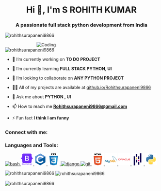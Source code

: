 <h1 align="center">Hi 👋, I'm S ROHITH KUMAR</h1>
<h3 align="center">A passionate full stack python development from India</h3>
<p align="left"> <img src="https://komarev.com/ghpvc/?username=rohithsurapaneni9866&label=Profile%20views&color=0e75b6&style=flat" alt="rohithsurapaneni9866" /> </p>
<img align="right" alt="Coding" width="400" src="https://user-images.githubusercontent.com/69011963/137184767-79a13ec7-1bb3-4341-a6da-3a149c9c159a.gif"&gt;

<p align="left"> <a href="https://github.com/ryo-ma/github-profile-trophy"><img src="https://github-profile-trophy.vercel.app/?username=rohithsurapaneni9866" alt="rohithsurapaneni9866" /></a> </p>

- 🔭 I’m currently working on **TO DO PROJECT**

- 🌱 I’m currently learning **FULL STACK PYTHON, UI**

- 👯 I’m looking to collaborate on **ANY PYTHON PROJECT**

- 👨‍💻 All of my projects are available at [github.io/Rohithsurapaneni9866](github.io/Rohithsurapaneni9866)

- 💬 Ask me about **PYTHON , UI**

- 📫 How to reach me **Rohithsurapaneni9866@gmail.com**

- ⚡ Fun fact **I think I am funny**

<h3 align="left">Connect with me:</h3>
<p align="left">
</p>

<h3 align="left">Languages and Tools:</h3>
<p align="left"> <a href="https://www.gnu.org/software/bash/" target="_blank" rel="noreferrer"> <img src="https://www.vectorlogo.zone/logos/gnu_bash/gnu_bash-icon.svg" alt="bash" width="40" height="40"/> </a> <a href="https://getbootstrap.com" target="_blank" rel="noreferrer"> <img src="https://raw.githubusercontent.com/devicons/devicon/master/icons/bootstrap/bootstrap-plain-wordmark.svg" alt="bootstrap" width="40" height="40"/> </a> <a href="https://www.cprogramming.com/" target="_blank" rel="noreferrer"> <img src="https://raw.githubusercontent.com/devicons/devicon/master/icons/c/c-original.svg" alt="c" width="40" height="40"/> </a> <a href="https://www.w3schools.com/css/" target="_blank" rel="noreferrer"> <img src="https://raw.githubusercontent.com/devicons/devicon/master/icons/css3/css3-original-wordmark.svg" alt="css3" width="40" height="40"/> </a> <a href="https://www.djangoproject.com/" target="_blank" rel="noreferrer"> <img src="https://cdn.worldvectorlogo.com/logos/django.svg" alt="django" width="40" height="40"/> </a> <a href="https://git-scm.com/" target="_blank" rel="noreferrer"> <img src="https://www.vectorlogo.zone/logos/git-scm/git-scm-icon.svg" alt="git" width="40" height="40"/> </a> <a href="https://www.w3.org/html/" target="_blank" rel="noreferrer"> <img src="https://raw.githubusercontent.com/devicons/devicon/master/icons/html5/html5-original-wordmark.svg" alt="html5" width="40" height="40"/> </a> <a href="https://www.mysql.com/" target="_blank" rel="noreferrer"> <img src="https://raw.githubusercontent.com/devicons/devicon/master/icons/mysql/mysql-original-wordmark.svg" alt="mysql" width="40" height="40"/> </a> <a href="https://www.oracle.com/" target="_blank" rel="noreferrer"> <img src="https://raw.githubusercontent.com/devicons/devicon/master/icons/oracle/oracle-original.svg" alt="oracle" width="40" height="40"/> </a> <a href="https://pandas.pydata.org/" target="_blank" rel="noreferrer"> <img src="https://raw.githubusercontent.com/devicons/devicon/2ae2a900d2f041da66e950e4d48052658d850630/icons/pandas/pandas-original.svg" alt="pandas" width="40" height="40"/> </a> <a href="https://www.python.org" target="_blank" rel="noreferrer"> <img src="https://raw.githubusercontent.com/devicons/devicon/master/icons/python/python-original.svg" alt="python" width="40" height="40"/> </a> </p>

<p><img align="left" src="https://github-readme-stats.vercel.app/api/top-langs?username=rohithsurapaneni9866&show_icons=true&locale=en&layout=compact" alt="rohithsurapaneni9866" /></p>

<p>&nbsp;<img align="center" src="https://github-readme-stats.vercel.app/api?username=rohithsurapaneni9866&show_icons=true&locale=en" alt="rohithsurapaneni9866" /></p>

<p><img align="center" src="https://github-readme-streak-stats.herokuapp.com/?user=rohithsurapaneni9866&" alt="rohithsurapaneni9866" /></p>
